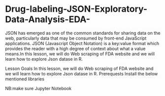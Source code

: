 # Drug-labeling-JSON-Exploratory-Data-Analysis-EDA-


JSON has emerged as one of the common standards for sharing data on the web, particularly data that may be consumed by front-end JavaScript applications. JSON (Javascript Object Notation) is a key:value format which provides the reader with a high degree of context about what a value means.In this lesson, we will do Web scraping of FDA website and we will learn how to explore Json datase in R.

Lesson Goals
In this lesson, we will do Web scraping of FDA website and we will learn how to explore Json datase in R.
Prerequests
Install the below mentioned libraries

NB:make sure Jupyter Notebook
